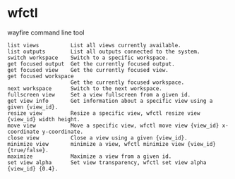 # wfctl

wayfire command line tool

    list views          List all views currently available.
    list outputs        List all outputs connected to the system.
    switch workspace    Switch to a specific workspace.
    get focused output  Get the currently focused output.
    get focused view    Get the currently focused view.
    get focused workspace
                        Get the currently focused workspace.
    next workspace      Switch to the next workspace.
    fullscreen view     Set a view fullscreen from a given id.
    get view info       Get information about a specific view using a given {view_id}.
    resize view         Resize a specific view, wfctl resize view {view_id} width height.
    move view           Move a specific view, wfctl move view {view_id} x-coordinate y-coordinate.
    close view          Close a view using a given {view_id}.
    minimize view       minimize a view, wfctl minimize view {view_id} {true/false}.
    maximize            Maximize a view from a given id.
    set view alpha      Set view transparency, wfctl set view alpha {view_id} {0.4}.

